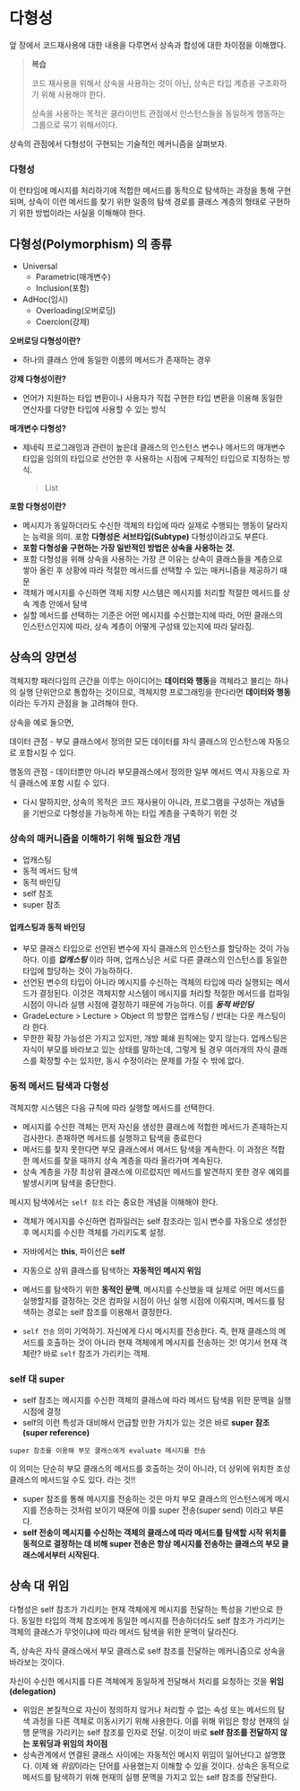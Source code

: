# 다형성

앞 장에서 코드재사용에 대한 내용을 다루면서 상속과 합성에 대한 차이점을 이해했다.

> **복습**
>
> 코드 재사용을 위해서 상속을 사용하는 것이 아닌, 상속은 타입 계층을 구조화하기 위해 사용해야 한다.
>
> 상속을 사용하는 목적은 클라이언트 관점에서 인스턴스들을 동일하게 행동하는 그룹으로 묶기 위해서이다.



상속의 관점에서 다형성이 구현되는 기술적인 메커니즘을 살펴보자.

### 다형성

이 런타임에 메시지를 처리하기에 적합한 메서드를 동적으로 탐색하는 과정을 통해 구현되며, 상속이 이런 메서드를 찾기 위한 일종의 탐색 경로를 클래스 계층의 형태로 구현하기 위한 방법이라는 사실을 이해해야 한다.



## 다형성(Polymorphism) 의 종류

- Universal
  - Parametric(매개변수)
  - Inclusion(포함)
- AdHoc(임시)
  - Overloading(오버로딩)
  - Coercion(강제)



**오버로딩 다형성이란?**

- 하나의 클래스 안에 동일한 이름의 메서드가 존재하는 경우



**강제 다형성이란?**

- 언어가 지원하는 타입 변환이나 사용자가 직접 구현한 타입 변환을 이용해 동일한 연산자를 다양한 타입에 사용할 수 있는 방식



**매개변수 다형성?**

- 제네릭 프로그래밍과 관련이 높은데 클래스의 인스턴스 변수나 메서드의 매개변수 타입을 임의의 타입으로 선언한 후 사용하는 시점에 구체적인 타입으로 지정하는 방식.

  > List<T>



**포함 다형성이란?**

- 메시지가 동일하더라도 수신한 객체의 타입에 따라 실제로 수행되는 행동이 달라지는 능력을 의미. 포함 **다형성은 서브타입(Subtype)** 다형성이라고도 부른다.
- **포함 다형성을 구현하는 가장 일반적인 방법은 상속을 사용하는 것.** 
- 포함 다형성을 위해 상속을 사용하는 가장 큰 이유는 상속이 클래스들을 계층으로 쌓아 올린 후 상황에 따라 적절한 메서드를 선택할 수 있는 매커니즘을 제공하기 때문
- 객체가 메시지를 수신하면 객체 지향 시스템은 메시지를 처리할 적절한 메서드를 상속 계층 안에서 탐색
- 실할 메서드를 선택하는 기준은 어떤 메시지를 수신했는지에 따라, 어떤 클래스의 인스턴스인지에 따라, 상속 계층이 어떻게 구성돼 있는지에 따라 달라짐.



## 상속의 양면성

 객체지향 패러다임의 근간을 이루는 아이디어는 **데이터와 행동**을 객체라고 불리는 하나의 실행 단위안으로 통합하는 것이므로, 객체지향 프로그래밍을 한다라면 **데이터와 행동**이라는 두가지 관점을 늘 고려해야 한다.



상속을 예로 들으면,

데이터 관점 - 부모 클래스에서 정의한 모든 데이터를 자식 클래스의 인스턴스에 자동으로 포함시킬 수 있다.

행동의 관점 - 데이터뿐만 아니라 부모클래스에서 정의한 일부 메서드 역시 자동으로 자식 클래스에 포함 시킬 수 있다.



- 다시 말하지만, 상속의 목적은 코드 재사용이 아니라, 프로그램을 구성하는 개념들을 기반으로 다형성을 가능하게 하는 타입 계층을 구축하기 위한 것



### 상속의 매커니즘을 이해하기 위해 필요한 개념

- 업캐스팅
- 동적 메서드 탐색
- 동적 바인딩
- self 참조
- super 참조



#### 업캐스팅과 동적 바인딩

- 부모 클래스 타입으로 선언된 변수에 자식 클래스의 인스턴스를 할당하는 것이 가능하다. 이를 ***업캐스팅*** 이라 하며, 업캐스닝은 서로 다른 클래스의 인스턴스를 동일한 타입에 할당하는 것이 가능하하다.
- 선언된 변수의 타입이 아니라 메시지를 수신하는 객체의 타입에 따라 실행되는 메서드가 결정된다. 이것은 객체지향 시스템이 메시지를 처리할 적절한 메서드를 컴파일 시점이 아니라 실행 시점에 결정하기 때문에 가능하다. 이를 ***동적 바인딩***
-  GradeLecture > Lecture > Object 의 방향은 업캐스팅 / 반대는 다운 캐스팅이라 한다.
- 무한한 확장 가능성은 가지고 있지만, 개방 폐쇄 원칙에는 맞지 않는다. 업캐스팅은 자식이 부모를 바라보고 있는 상태를 말하는데, 그렇게 될 경우 여러개의 자식 클래스를 확장할 수는 있지만, 동시 수정이라는 문제를 가질 수 밖에 없다.

### 동적 메서드 탐색과 다형성

객체지향 시스템은 다음 규칙에 따라 실행할 메서드를 선택한다.

- 메시지를 수신한 객체는 먼저 자신을 생성한 클래스에 적합한 메서드가 존재하는지 검사한다. 존재하면 메서드를 실행하고 탐색을 종료한다
- 메서드를 찾지 못한다면 부모 클래스에서 메서드 탐색을 계속한다. 이 과정은 적합한 메서드를 찾을 때까지 상속 계층을 따라 올라가며 계속된다.
- 상속 계층을 가장 최상위 클래스에 이르렀지만 메서드를 발견하지 못한 경우 예외를 발생시키며 탐색을 중단한다.



메시지 탐색에서는 `self 참조` 라는 중요한 개념을 이해해야 한다.

- 객체가 메시지를 수신하면 컴파일러는 self 참조라는 임시 변수를 자동으로 생성한 후 메시지를 수신한 객체를 가리키도록 설정.
- 자바에서는 **this**, 파이선은 **self**
- 자동으로 상위 클래스를 탐색하는 **자동적인 메시지 위임**

- 메서드를 탐색하기 위한 **동적인 문맥**, 메시지를 수신했을 때 실제로 어떤 메서드를 실행할지를 결정하는 것은 컴파일 시점이 아닌 실행 시점에 이뤄지며, 메서드를 탐색하는 경로는 self 참조를 이용해서 결정한다.
- `self 전송` 의미 기억하기. 자신에게 다시 메시지를 전송한다. 즉, 현재 클래스의 메서드를 호출하는 것이 아니라 현재 객체에게 메시지를 전송하는 것! 여기서 현재 객체란? 바로 `self` 참조가 가리키는 객체.



### self 대 super

- self 참조는 메시지를 수신한 객체의 클래스에 따라 메서드 탐색을 위한 문맥을 실행 시점에 결정
- self의 이런 특성과 대비해서 언급할 만한 가치가 있는 것은 바로 **super 참조(super reference)**

``super 참조를 이용해 부모 클래스에게 evaluate 메시지를 전송``

이 의미는 단순히 부모 클래스의 메서드를 호출하는 것이 아니라, 더 상위에 위치한 조상 클래스의 메서드일 수도 있다. 라는 것!!

- super 참조를 통해 메시지를 전송하는 것은 마치 부모 클래스의 인스턴스에게 메시지를 전송하는 것처럼 보이기 때문에 이를 super 전송(super send) 이라고 부른다.
- **self 전송이 메시지를 수신하는 객체의 클래스에 따라 메서드를 탐색할 시작 위치를 동적으로 결정하는 데 비해 super 전송은 항상 메시지를 전송하는 클래스의 부모 클래스에서부터 시작된다.**



## 상속 대 위임

다형성은 self 참조가 가리키는 현재 객체에게 메시지를 전달하는 특성을 기반으로 한다. 동일한 타입의 객체 참조에게 동일한 메시지를 전송하더라도 self 참조가 가리키는 객체의 클래스가 무엇이냐에 따라 메서드 탐색을 위한 문맥이 달라진다.

즉, 상속은 자식 클래스에서 부모 클래스로 self 참조를 전달하는 메커니즘으로 상속을 바라보는 것이다.



자신이 수신한 메시지를 다른 객체에게 동일하게 전달해서 처리를 요청하는 것을 **위임(delegation)**

- 위임은 본질적으로 자신이 정의하지 않거나 처리할 수 없는 속성 또는 메서드의 탐색 과정을 다른 객체로 이동시키기 위해 사용한다. 이를 위해 위임은 항상 현재의 실행 문맥을 가리키는 self 참조를 인자로 전달. 이것이 바로 **self 참조를 전달하지 않는 포워딩과 위임의 차이점**
- 상속관계에서 연결된 클래스 사이에는 자동적인 메시지 위임이 일어난다고 설명했다. 이제 왜 *위임*이라는 단어를 사용했는지 이해할 수 있을 것이다. 상속은 동적으로 메서드를 탐색하기 위해 현재의 실행 문맥을 가지고 있는 self 참조를 전달한다.